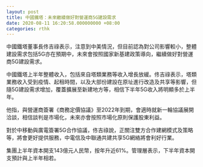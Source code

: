 ```yaml
---
layout: post
title: 中國鐵塔：未來繼續做好對營運商5G建設需求
date: 2020-08-11 16:20:58.000000000 +08:00
categories: rthk
---
```


中國鐵塔董事長佟吉祿表示，注意到中美情況，但目前認為對公司影響較小，整體建設需求包括5G亦在預期中，未來會按照國家新基建政策導向，繼續做好對營運商5G建設需求。

中國鐵塔上半年整體收入，包括來自塔類業務等收入增長放緩。佟吉祿表示，塔類業務收入受到疫情、起租時間，以及大部份建設在原址進行改造及共享等影響，但隨5G建設需求增加，覆蓋擴展至新建地方等，相信下半年5G收入將明顯多於上半年。

他指，與營運商簽署《商務定價協議》至2022年到期，會適時就新一輪協議展開洽談，相信談判是市場化，未來亦會按照市場化原則保護股東利益。

對於中移動與廣電簽署5G合作協議，佟吉祿說，正關注雙方合作建網模式及策略等，將會更好提供服務，中電信及中聯通共建共享5G網絡將會利好行業。

集團上半年資本開支143億元人民幣，按年升近61%。管理層表示，下半年資本開支預計與上半年相若。
